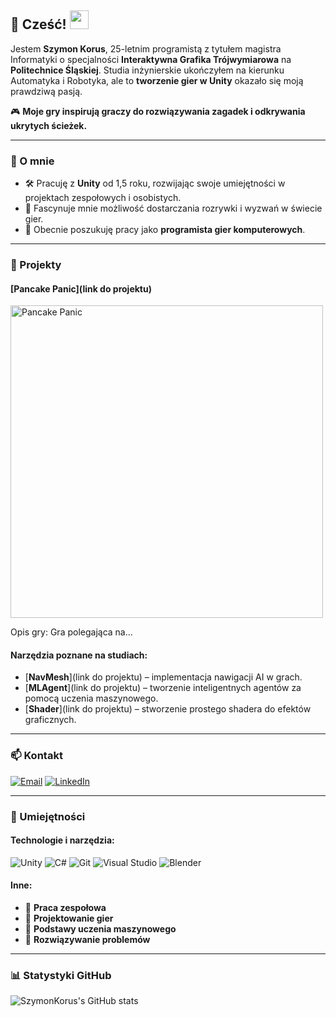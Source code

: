 ## 🌟 Cześć! <img src="https://media.giphy.com/media/hvRJCLFzcasrR4ia7z/giphy.gif" width="30px">

Jestem **Szymon Korus**, 25-letnim programistą z tytułem magistra Informatyki o specjalności **Interaktywna Grafika Trójwymiarowa** na **Politechnice Śląskiej**. Studia inżynierskie ukończyłem na kierunku Automatyka i Robotyka, ale to **tworzenie gier w Unity** okazało się moją prawdziwą pasją.

🎮 **Moje gry inspirują graczy do rozwiązywania zagadek i odkrywania ukrytych ścieżek.**

---

### 🚀 O mnie

- 🛠️ Pracuję z **Unity** od 1,5 roku, rozwijając swoje umiejętności w projektach zespołowych i osobistych.
- 🌱 Fascynuje mnie możliwość dostarczania rozrywki i wyzwań w świecie gier.
- 🎯 Obecnie poszukuję pracy jako **programista gier komputerowych**.

---

### 🧩 Projekty

#### [Pancake Panic](link do projektu)

<img src="https://your-image-link.com/pancake-panic.gif" alt="Pancake Panic" width="500">

Opis gry: Gra polegająca na...

#### Narzędzia poznane na studiach:

- [**NavMesh**](link do projektu) – implementacja nawigacji AI w grach.
- [**MLAgent**](link do projektu) – tworzenie inteligentnych agentów za pomocą uczenia maszynowego.
- [**Shader**](link do projektu) – stworzenie prostego shadera do efektów graficznych.

---

### 📫 Kontakt

[![Email](https://img.shields.io/badge/Email-D14836?style=flat&logo=gmail&logoColor=white)](mailto:szymon.korus.it@gmail.com)
[![LinkedIn](https://img.shields.io/badge/LinkedIn-0077B5?style=flat&logo=linkedin&logoColor=white)](https://www.linkedin.com/in/szymon-korus-443283332/)

---

### 💼 Umiejętności

#### Technologie i narzędzia:

![Unity](https://img.shields.io/badge/Unity-100000?style=for-the-badge&logo=unity&logoColor=white)
![C#](https://img.shields.io/badge/C%23-239120?style=for-the-badge&logo=c-sharp&logoColor=white)
![Git](https://img.shields.io/badge/Git-F05032?style=for-the-badge&logo=git&logoColor=white)
![Visual Studio](https://img.shields.io/badge/Visual_Studio-5C2D91?style=for-the-badge&logo=visual%20studio&logoColor=white)
![Blender](https://img.shields.io/badge/Blender-F5792A?style=for-the-badge&logo=blender&logoColor=white)

#### Inne:

- 👥 **Praca zespołowa**
- 🎨 **Projektowanie gier**
- 🤖 **Podstawy uczenia maszynowego**
- 🧩 **Rozwiązywanie problemów**

---

### 📊 Statystyki GitHub

![SzymonKorus's GitHub stats](https://github-readme-stats.vercel.app/api?username=SzymonKorus&show_icons=true&theme=radical)

